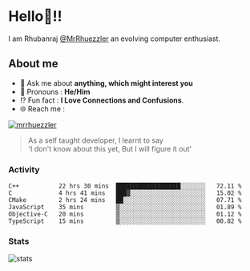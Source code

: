 
  
  
# Hello:wave:!!
I am Rhubanraj [@MrRhuezzler](https://github.com/MrRhuezzler) an evolving computer enthusiast.

## About me
<!-- - :sparkles: I'm currently working on [**de-viz**](https://github.com/MrRhuezzler/de-viz) -->
<!-- - :sparkles: Previously worked in [**Journal Management System**](https://manuscript.psgtech.ac.in) -->
<!-- - :book: I'm currently learning **Microservices Architecture** -->
- :speech_balloon: Ask me about **anything, which might interest you**
- :man: Pronouns : **He/Him**
- :interrobang: Fun fact : **I Love Connections and Confusions**.
- :globe_with_meridians: Reach me :  
  
[![mrrhuezzler](https://img.shields.io/badge/LinkedIn-0077B5?style=for-the-badge&logo=linkedin&logoColor=white)](https://www.linkedin.com/in/mrrhuezzler/)
<!--
### Interesting things, I found :bangbang:
-->
<!--
## Skills

## Drop a, Hi !
-->

<!-- 
Quotes
>  Always we overestimate the amount of work we can do in a day,  
>  and underestimate the amount we can do in our lifetime.
-->

> As a self taught developer, I learnt to say  
> 'I don't know about this yet, But I will figure it out'

### Activity
<!--START_SECTION:waka-->

```text
C++           22 hrs 30 mins  ██████████████████░░░░░░░   72.11 %
C             4 hrs 41 mins   ███▓░░░░░░░░░░░░░░░░░░░░░   15.02 %
CMake         2 hrs 24 mins   ██░░░░░░░░░░░░░░░░░░░░░░░   07.71 %
JavaScript    35 mins         ▒░░░░░░░░░░░░░░░░░░░░░░░░   01.89 %
Objective-C   20 mins         ▒░░░░░░░░░░░░░░░░░░░░░░░░   01.12 %
TypeScript    15 mins         ▒░░░░░░░░░░░░░░░░░░░░░░░░   00.82 %
```

<!--END_SECTION:waka-->

### Stats
![stats](https://github-readme-streak-stats.herokuapp.com/?user=MrRhuezzler)
